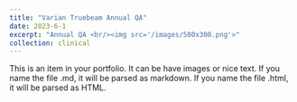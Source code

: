```yaml
---
title: "Varian Truebeam Annual QA"
date: 2023-6-1
excerpt: "Annual QA <br/><img src='/images/500x300.png'>"
collection: clinical
---
```


This is an item in your portfolio. It can be have images or nice text. If you name the file .md, it will be parsed as markdown. If you name the file .html, it will be parsed as HTML. 
